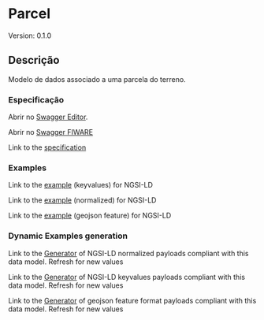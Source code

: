 # Parcel
Version: 0.1.0

## Descrição

Modelo de dados associado a uma parcela do terreno.
### Especificação

Abrir no [Swagger Editor](https://editor.swagger.io/?url=https://raw.githubusercontent.com/jpcoelhoATipbDOTpt/MAN4HEALTH/main/DataModel/Parcel/swagger.yaml).

Abrir no [Swagger FIWARE](https://swagger.lab.fiware.org/?url=https://raw.githubusercontent.com/jpcoelhoATipbDOTpt/MAN4HEALTH/main/DataModel/Parcel/swagger.yaml)

Link to the [specification](https://github.com/smart-data-models/dataModel.Streetlighting/blob/master/Streetlight/doc/spec.md)

### Examples

Link to the [example](https://smart-data-models.github.io/dataModel.Streetlighting/Streetlight/examples/example.jsonld) (keyvalues) for NGSI-LD

Link to the [example](https://smart-data-models.github.io/dataModel.Streetlighting/Streetlight/examples/example-normalized.jsonld) (normalized) for NGSI-LD

Link to the [example](https://smart-data-models.github.io/dataModel.Streetlighting/Streetlight/examples/example-geojsonfeature.json) (geojson feature) for NGSI-LD

### Dynamic Examples generation

Link to the [Generator](https://smartdatamodels.org/extra/ngsi-ld_generator.php?schemaUrl=https://raw.githubusercontent.com/smart-data-models/dataModel.Streetlighting/master/Streetlight/schema.json&email=info@smartdatamodels.org) of NGSI-LD normalized payloads compliant with this data model. Refresh for new values

Link to the [Generator](https://smartdatamodels.org/extra/ngsi-ld_generator_keyvalues.php?schemaUrl=https://raw.githubusercontent.com/smart-data-models/dataModel.Streetlighting/master/Streetlight/schema.json&email=info@smartdatamodels.org) of NGSI-LD keyvalues payloads compliant with this data model. Refresh for new values

Link to the [Generator](https://smartdatamodels.org/extra/geojson_features_generator.php?schemaUrl=https://raw.githubusercontent.com/smart-data-models/dataModel.Streetlighting/master/Streetlight/schema.json&email=info@smartdatamodels.org) of geojson feature format payloads compliant with this data model. Refresh for new values
